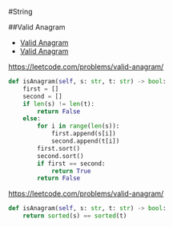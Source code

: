 #String

##Valid Anagram

+ [Valid Anagram](#valid-anagram)
+ [Valid Anagram](#valid-anagram)

https://leetcode.com/problems/valid-anagram/

``` python
def isAnagram(self, s: str, t: str) -> bool:
    first = []
    second = []
    if len(s) != len(t):
        return False
    else:
        for i in range(len(s)):
            first.append(s[i])
            second.append(t[i])
        first.sort()
        second.sort()
        if first == second:
            return True
        return False
```


https://leetcode.com/problems/valid-anagram/

``` python
def isAnagram(self, s: str, t: str) -> bool:
    return sorted(s) == sorted(t)
```
